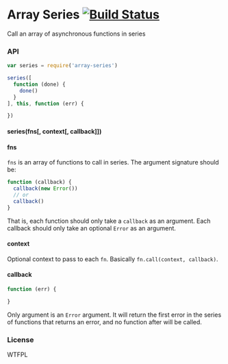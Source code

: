# Array Series [![Build Status](https://travis-ci.org/jonathanong/array-series.png)](https://travis-ci.org/jonathanong/array-series)

Call an array of asynchronous functions in series

### API

```js
var series = require('array-series')

series([
  function (done) {
    done()
  }
], this, function (err) {

})
```

#### series(fns[, context[, callback]])

#### fns

`fns` is an array of functions to call in series.
The argument signature should be:

```js
function (callback) {
  callback(new Error())
  // or
  callback()
}
```

That is, each function should only take a `callback` as an argument.
Each callback should only take an optional `Error` as an argument.

#### context

Optional context to pass to each `fn`.
Basically `fn.call(context, callback)`.

#### callback

```js
function (err) {

}
```

Only argument is an `Error` argument.
It will return the first error in the series of functions that returns an error,
and no function after will be called.

### License

WTFPL